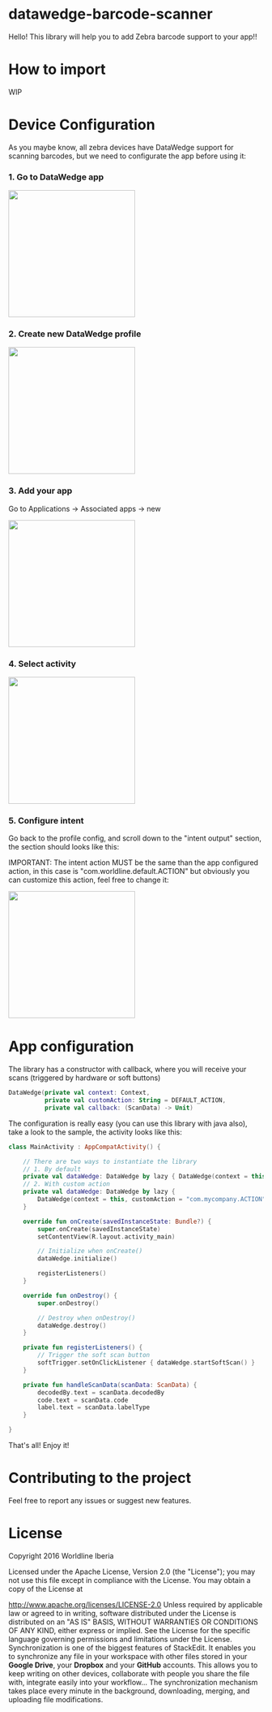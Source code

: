# datawedge-barcode-scanner

Hello! This library will help you to add Zebra barcode support to your app!!

# How to import

WIP

# Device Configuration

As you maybe know, all zebra devices have DataWedge support for scanning barcodes, but we need to configurate the app before using it:

### 1. Go to DataWedge app
<img src="https://github.com/worldline-spain/datawedge-barcode-scanner/blob/master/art/0.jpg" width="250" />

### 2. Create new DataWedge profile
<img src="https://github.com/worldline-spain/datawedge-barcode-scanner/blob/master/art/1.jpg" width="250" />

### 3. Add your app
Go to Applications -> Associated apps -> new

<img src="https://github.com/worldline-spain/datawedge-barcode-scanner/blob/master/art/2.jpg" width="250" />

### 4. Select activity
<img src="https://github.com/worldline-spain/datawedge-barcode-scanner/blob/master/art/4.jpg" width="250" />

### 5. Configure intent
Go back to the profile config, and scroll down to the "intent output" section, the section should looks like this:

IMPORTANT: The intent action MUST be the same than the app configured action, in this case is "com.worldline.default.ACTION" but obviously you can customize this action, feel free to change it:

<img src="https://github.com/worldline-spain/datawedge-barcode-scanner/blob/master/art/5.jpg" width="250" />

# App configuration

The library has a constructor with callback, where you will receive your scans (triggered by hardware or soft buttons)

```kotlin
DataWedge(private val context: Context,
          private val customAction: String = DEFAULT_ACTION,
          private val callback: (ScanData) -> Unit)
```

The configuration is really easy (you can use this library with java also), take a look to the sample, the activity looks like this:

```kotlin
class MainActivity : AppCompatActivity() {

    // There are two ways to instantiate the library
    // 1. By default
    private val dataWedge: DataWedge by lazy { DataWedge(context = this, callback = { handleScanData(it) }) }
    // 2. With custom action
    private val dataWedge: DataWedge by lazy {
        DataWedge(context = this, customAction = "com.mycompany.ACTION", callback = { handleScanData(it) })
    }

    override fun onCreate(savedInstanceState: Bundle?) {
        super.onCreate(savedInstanceState)
        setContentView(R.layout.activity_main)

        // Initialize when onCreate()
        dataWedge.initialize()

        registerListeners()
    }

    override fun onDestroy() {
        super.onDestroy()

        // Destroy when onDestroy()
        dataWedge.destroy()
    }

    private fun registerListeners() {
        // Trigger the soft scan button
        softTrigger.setOnClickListener { dataWedge.startSoftScan() }
    }

    private fun handleScanData(scanData: ScanData) {
        decodedBy.text = scanData.decodedBy
        code.text = scanData.code
        label.text = scanData.labelType
    }

}
```

That's all! Enjoy it!
# 
# Contributing to the project
Feel free to report any issues or suggest new features.

# License
Copyright 2016 Worldline Iberia

Licensed under the Apache License, Version 2.0 (the "License"); you may not use this file except in compliance with the License. You may obtain a copy of the License at

http://www.apache.org/licenses/LICENSE-2.0 Unless required by applicable law or agreed to in writing, software distributed under the License is distributed on an "AS IS" BASIS, WITHOUT WARRANTIES OR CONDITIONS OF ANY KIND, either express or implied. See the License for the specific language governing permissions and limitations under the License.
Synchronization is one of the biggest features of StackEdit. It enables you to synchronize any file in your workspace with other files stored in your **Google Drive**, your **Dropbox** and your **GitHub** accounts. This allows you to keep writing on other devices, collaborate with people you share the file with, integrate easily into your workflow... The synchronization mechanism takes place every minute in the background, downloading, merging, and uploading file modifications.
